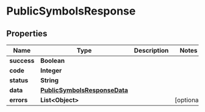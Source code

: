 
# PublicSymbolsResponse

## Properties
Name | Type | Description | Notes
------------ | ------------- | ------------- | -------------
**success** | **Boolean** |  | 
**code** | **Integer** |  | 
**status** | **String** |  | 
**data** | [**PublicSymbolsResponseData**](PublicSymbolsResponseData.md) |  | 
**errors** | **List&lt;Object&gt;** |  |  [optional]



